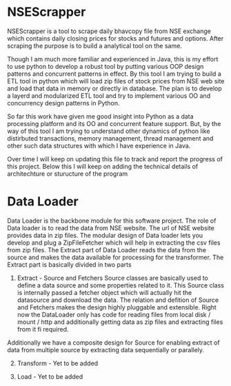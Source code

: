 # NSEScrapper
NSEScrapper is a tool to scrape daily bhavcopy file from NSE exchange which contains daily closing prices for stocks and 
futures and options. After scraping the purpose is to build a analytical tool on the same. 

Though I am much more familiar and experienced in Java, this is my effort to use python to develop a robust tool 
by putting various OOP design patterns and concurrent patterns in effect. By this tool I am trying to build a 
ETL tool in python which will load zip files of stock prices from NSE web site and load that data in memory or directly
in database. The plan is to develop a layerd and modularized ETL tool and try to implement various OO and concurrency design patterns
in Python.

So far this work have given me good insight into Python as a data processing platform and its OO and concurrent feature support. 
But, by the way of this tool I am trying to understand other dynamics of python like distirbuted transactions, memory management, 
thread management and other such data structures with which I have experience in Java.

Over time I will keep on updating this file to track and report the progress of this project. 
Below this I will keep on adding the technical details of architechture or sturucture of the program

Data Loader
===============================

Data Loader is the backbone module for this software project. The role of Data loader is to read the data from NSE website. 
The url of NSE website provides data in zip files. The modular design of Data loader lets you develop and plug a ZipFileFetcher 
which will help in extracting the csv files from zip files. The Extract part of Data Loader reads the data from the source and 
makes the data available for processing for the transformer. The Extract part is basically divided in two parts

1) Extract - Source and Fetchers
Source classes are basically used to define a data source and some properties related to it. This Source class is internally
passed a fetcher object which will actually hit the datasource and download the data. The relation and defition of Source and Fetchers
makes the design highly pluggable and extensible. Right now the DataLoader only has code for reading files from local disk / mount / http
and additionally getting data as zip files and extracting files from it fi required.

Additionally we have a composite design for Source for enabling extract of data from multiple source by extracting data sequentially 
or parallely. 

2) Transform - Yet to be added

3) Load - Yet to be added

